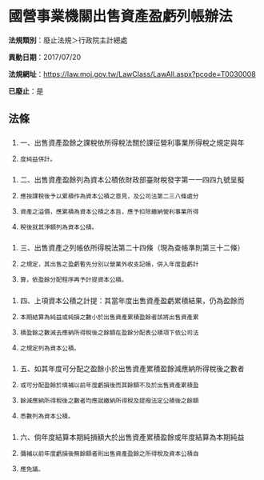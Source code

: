 # 國營事業機關出售資產盈虧列帳辦法

**法規類別**：廢止法規＞行政院主計總處

**異動日期**：2017/07/20  

**法規網址**：https://law.moj.gov.tw/LawClass/LawAll.aspx?pcode=T0030008

**已廢止**：是



## 法條
##### 
1. 一、出售資產盈餘之課稅依所得稅法關於課征營利事業所得稅之規定與年
1.     度純益併計。

##### 
1. 二、出售資產盈餘列為資本公積依財政部臺財稅發字第一一四四九號呈擬
1.     應按課稅後予以累積作為資本公積之意見，及公司法第二三八條處分
1.     資產之溢價，應累積為資本公積之本旨，應予扣除繳納營利事業所得
1.     稅後就其淨額列為資本公積。

##### 
1. 三、出售資產之列帳依所得稅法第二十四條（現為查帳準則第三十二條）
1.     之規定，其出售之盈虧暫先分別以營業外收支記帳，併入年度盈虧計
1.     算，依盈餘分配程序再予計提資本公積。

##### 
1. 四、上項資本公積之計提：其當年度出售資產盈虧累積結果，仍為盈餘而
1.     本期結算為純益或純損之數小於出售資產累積盈餘者該將出售資產累
1.     積盈餘之數減去應納所得稅後之餘額在盈餘分配表公積項下依公司法
1.     之規定列為資本公積。

##### 
1. 五、如其年度可分配之盈餘小於出售資產累積盈餘減應納所得稅後之數者
1.     或可分配盈餘於填補以前年度虧損後而其餘額不及於出售資產累積盈
1.     餘減應納所得稅後之數者均應就繳納所得稅及提撥法定公積後之餘額
1.     悉數列為資本公積。

##### 
1. 六、倘年度結算本期純損額大於出售資產累積盈餘或年度結算為本期純益
1.     彌補以前年度虧損後無餘額者則出售資產盈餘之所得稅及資本公積自
1.     應免議。


